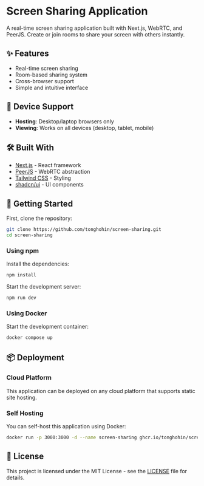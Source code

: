 # Screen Sharing Application

A real-time screen sharing application built with Next.js, WebRTC, and PeerJS. Create or join rooms to share your screen with others instantly.

## ✨ Features

-   Real-time screen sharing
-   Room-based sharing system
-   Cross-browser support
-   Simple and intuitive interface

## 📱 Device Support

-   **Hosting**: Desktop/laptop browsers only
-   **Viewing**: Works on all devices (desktop, tablet, mobile)

## 🛠️ Built With

-   [Next.js](https://nextjs.org/) - React framework
-   [PeerJS](https://peerjs.com/) - WebRTC abstraction
-   [Tailwind CSS](https://tailwindcss.com/) - Styling
-   [shadcn/ui](https://ui.shadcn.com/) - UI components

## 🚀 Getting Started

First, clone the repository:

```bash
git clone https://github.com/tonghohin/screen-sharing.git
cd screen-sharing
```

### Using npm

Install the dependencies:

```bash
npm install
```

Start the development server:

```bash
npm run dev
```

### Using Docker

Start the development container:

```bash
docker compose up
```

## 📦 Deployment

### Cloud Platform

This application can be deployed on any cloud platform that supports static site hosting.

### Self Hosting

You can self-host this application using Docker:

```bash
docker run -p 3000:3000 -d --name screen-sharing ghcr.io/tonghohin/screen-sharing
```

## 📄 License

This project is licensed under the MIT License - see the [LICENSE](LICENSE) file for details.
